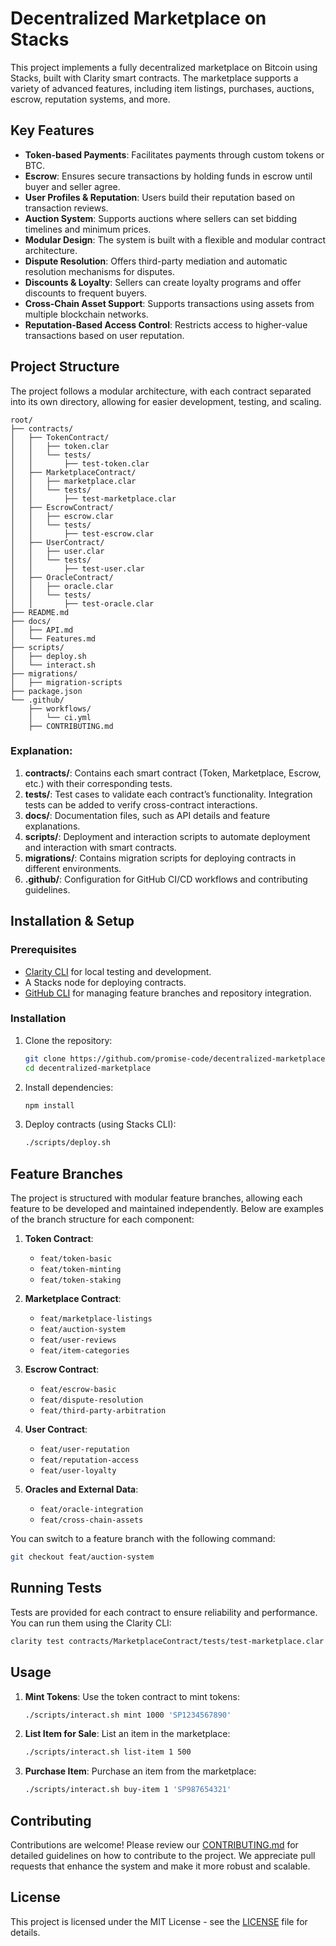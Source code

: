 # Decentralized Marketplace on Stacks

This project implements a fully decentralized marketplace on Bitcoin using Stacks, built with Clarity smart contracts. The marketplace supports a variety of advanced features, including item listings, purchases, auctions, escrow, reputation systems, and more.

## Key Features

- **Token-based Payments**: Facilitates payments through custom tokens or BTC.
- **Escrow**: Ensures secure transactions by holding funds in escrow until buyer and seller agree.
- **User Profiles & Reputation**: Users build their reputation based on transaction reviews.
- **Auction System**: Supports auctions where sellers can set bidding timelines and minimum prices.
- **Modular Design**: The system is built with a flexible and modular contract architecture.
- **Dispute Resolution**: Offers third-party mediation and automatic resolution mechanisms for disputes.
- **Discounts & Loyalty**: Sellers can create loyalty programs and offer discounts to frequent buyers.
- **Cross-Chain Asset Support**: Supports transactions using assets from multiple blockchain networks.
- **Reputation-Based Access Control**: Restricts access to higher-value transactions based on user reputation.

## Project Structure

The project follows a modular architecture, with each contract separated into its own directory, allowing for easier development, testing, and scaling.

```plaintext
root/
├── contracts/
│   ├── TokenContract/
│   │   ├── token.clar
│   │   └── tests/
│   │       ├── test-token.clar
│   ├── MarketplaceContract/
│   │   ├── marketplace.clar
│   │   └── tests/
│   │       ├── test-marketplace.clar
│   ├── EscrowContract/
│   │   ├── escrow.clar
│   │   └── tests/
│   │       ├── test-escrow.clar
│   ├── UserContract/
│   │   ├── user.clar
│   │   └── tests/
│   │       ├── test-user.clar
│   ├── OracleContract/
│   │   ├── oracle.clar
│   │   └── tests/
│   │       ├── test-oracle.clar
├── README.md
├── docs/
│   ├── API.md
│   └── Features.md
├── scripts/
│   ├── deploy.sh
│   └── interact.sh
├── migrations/
│   ├── migration-scripts
├── package.json
└── .github/
    ├── workflows/
    │   └── ci.yml
    ├── CONTRIBUTING.md
```

### Explanation:

1. **contracts/**: Contains each smart contract (Token, Marketplace, Escrow, etc.) with their corresponding tests.
2. **tests/**: Test cases to validate each contract’s functionality. Integration tests can be added to verify cross-contract interactions.
3. **docs/**: Documentation files, such as API details and feature explanations.
4. **scripts/**: Deployment and interaction scripts to automate deployment and interaction with smart contracts.
5. **migrations/**: Contains migration scripts for deploying contracts in different environments.
6. **.github/**: Configuration for GitHub CI/CD workflows and contributing guidelines.

## Installation & Setup

### Prerequisites

- [Clarity CLI](https://docs.stacks.co/build-tools/clarity-cli) for local testing and development.
- A Stacks node for deploying contracts.
- [GitHub CLI](https://cli.github.com/) for managing feature branches and repository integration.

### Installation

1. Clone the repository:

   ```bash
   git clone https://github.com/promise-code/decentralized-marketplace.git
   cd decentralized-marketplace
   ```

2. Install dependencies:

   ```bash
   npm install
   ```

3. Deploy contracts (using Stacks CLI):
   ```bash
   ./scripts/deploy.sh
   ```

## Feature Branches

The project is structured with modular feature branches, allowing each feature to be developed and maintained independently. Below are examples of the branch structure for each component:

1. **Token Contract**:

   - `feat/token-basic`
   - `feat/token-minting`
   - `feat/token-staking`

2. **Marketplace Contract**:

   - `feat/marketplace-listings`
   - `feat/auction-system`
   - `feat/user-reviews`
   - `feat/item-categories`

3. **Escrow Contract**:

   - `feat/escrow-basic`
   - `feat/dispute-resolution`
   - `feat/third-party-arbitration`

4. **User Contract**:

   - `feat/user-reputation`
   - `feat/reputation-access`
   - `feat/user-loyalty`

5. **Oracles and External Data**:
   - `feat/oracle-integration`
   - `feat/cross-chain-assets`

You can switch to a feature branch with the following command:

```bash
git checkout feat/auction-system
```

## Running Tests

Tests are provided for each contract to ensure reliability and performance. You can run them using the Clarity CLI:

```bash
clarity test contracts/MarketplaceContract/tests/test-marketplace.clar
```

## Usage

1. **Mint Tokens**: Use the token contract to mint tokens:

   ```bash
   ./scripts/interact.sh mint 1000 'SP1234567890'
   ```

2. **List Item for Sale**: List an item in the marketplace:

   ```bash
   ./scripts/interact.sh list-item 1 500
   ```

3. **Purchase Item**: Purchase an item from the marketplace:
   ```bash
   ./scripts/interact.sh buy-item 1 'SP987654321'
   ```

## Contributing

Contributions are welcome! Please review our [CONTRIBUTING.md](.github/CONTRIBUTING.md) for detailed guidelines on how to contribute to the project. We appreciate pull requests that enhance the system and make it more robust and scalable.

## License

This project is licensed under the MIT License - see the [LICENSE](LICENSE) file for details.
